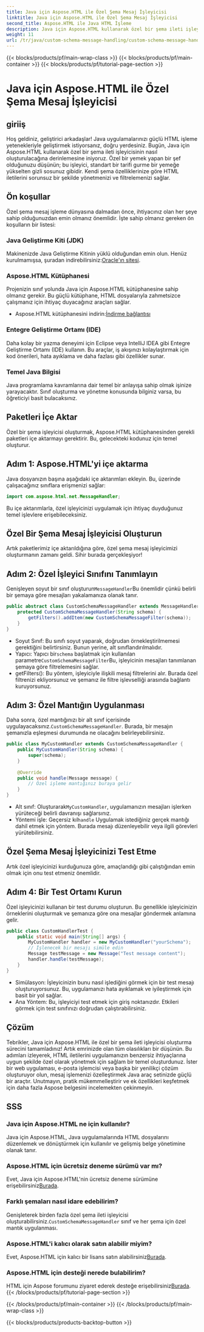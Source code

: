 ```yaml
---
title: Java için Aspose.HTML ile Özel Şema Mesaj İşleyicisi
linktitle: Java için Aspose.HTML ile Özel Şema Mesaj İşleyicisi
second_title: Aspose.HTML ile Java HTML İşleme
description: Java için Aspose.HTML kullanarak özel bir şema ileti işleyicisi oluşturmayı öğrenin. Bu eğitim sizi adım adım süreç boyunca yönlendirir.
weight: 11
url: /tr/java/custom-schema-message-handling/custom-schema-message-handler/
---
```


{{< blocks/products/pf/main-wrap-class >}}
{{< blocks/products/pf/main-container >}}
{{< blocks/products/pf/tutorial-page-section >}}

# Java için Aspose.HTML ile Özel Şema Mesaj İşleyicisi

## giriiş
Hoş geldiniz, geliştirici arkadaşlar! Java uygulamalarınızı güçlü HTML işleme yetenekleriyle geliştirmek istiyorsanız, doğru yerdesiniz. Bugün, Java için Aspose.HTML kullanarak özel bir şema ileti işleyicisinin nasıl oluşturulacağına derinlemesine iniyoruz. Özel bir yemek yapan bir şef olduğunuzu düşünün; bu işleyici, standart bir tarifi gurme bir yemeğe yükselten gizli sosunuz gibidir. Kendi şema özelliklerinize göre HTML iletilerini sorunsuz bir şekilde yönetmenizi ve filtrelemenizi sağlar.
## Ön koşullar
Özel şema mesaj işleme dünyasına dalmadan önce, ihtiyacınız olan her şeye sahip olduğunuzdan emin olmanız önemlidir. İşte sahip olmanız gereken ön koşulların bir listesi:
### Java Geliştirme Kiti (JDK)
 Makinenizde Java Geliştirme Kitinin yüklü olduğundan emin olun. Henüz kurulmamışsa, şuradan indirebilirsiniz:[Oracle'ın sitesi](https://www.oracle.com/java/technologies/javase-jdk11-downloads.html).
### Aspose.HTML Kütüphanesi
Projenizin sınıf yolunda Java için Aspose.HTML kütüphanesine sahip olmanız gerekir. Bu güçlü kütüphane, HTML dosyalarıyla zahmetsizce çalışmanız için ihtiyaç duyacağınız araçları sağlar.
-  Aspose.HTML kütüphanesini indirin:[İndirme bağlantısı](https://releases.aspose.com/html/java/)
### Entegre Geliştirme Ortamı (IDE)
Daha kolay bir yazma deneyimi için Eclipse veya IntelliJ IDEA gibi Entegre Geliştirme Ortamı (IDE) kullanın. Bu araçlar, iş akışınızı kolaylaştırmak için kod önerileri, hata ayıklama ve daha fazlası gibi özellikler sunar.
### Temel Java Bilgisi
Java programlama kavramlarına dair temel bir anlayışa sahip olmak işinize yarayacaktır. Sınıf oluşturma ve yönetme konusunda bilginiz varsa, bu öğreticiyi basit bulacaksınız.
## Paketleri İçe Aktar
Özel bir şema işleyicisi oluşturmak, Aspose.HTML kütüphanesinden gerekli paketleri içe aktarmayı gerektirir. Bu, gelecekteki kodunuz için temel oluşturur.
## Adım 1: Aspose.HTML'yi içe aktarma
Java dosyanızın başına aşağıdaki içe aktarımları ekleyin. Bu, üzerinde çalışacağınız sınıflara erişmenizi sağlar:
```java
import com.aspose.html.net.MessageHandler;
```
Bu içe aktarımlarla, özel işleyicinizi uygulamak için ihtiyaç duyduğunuz temel işlevlere erişebileceksiniz.
## Özel Bir Şema Mesaj İşleyicisi Oluşturun
Artık paketlerimiz içe aktarıldığına göre, özel şema mesaj işleyicimizi oluşturmanın zamanı geldi. Sihir burada gerçekleşiyor!
## Adım 2: Özel İşleyici Sınıfını Tanımlayın
 Genişleyen soyut bir sınıf oluşturun`MessageHandler`Bu önemlidir çünkü belirli bir şemaya göre mesajları yakalamanıza olanak tanır.
```java
public abstract class CustomSchemaMessageHandler extends MessageHandler {
    protected CustomSchemaMessageHandler(String schema) {
        getFilters().addItem(new CustomSchemaMessageFilter(schema));
    }
}
```

- Soyut Sınıf: Bu sınıfı soyut yaparak, doğrudan örnekleştirilmemesi gerektiğini belirtirsiniz. Bunun yerine, alt sınıflandırılmalıdır.
-  Yapıcı: Yapıcı bir`schema` başlatmak için kullanılan parametre`CustomSchemaMessageFilter`Bu, işleyicinin mesajları tanımlanan şemaya göre filtrelemesini sağlar.
- getFilters(): Bu yöntem, işleyiciyle ilişkili mesaj filtrelerini alır. Burada özel filtrenizi ekliyorsunuz ve şemanız ile filtre işlevselliği arasında bağlantı kuruyorsunuz.
## Adım 3: Özel Mantığın Uygulanması
 Daha sonra, özel mantığınızı bir alt sınıf içerisinde uygulayacaksınız.`CustomSchemaMessageHandler`. Burada, bir mesajın şemanızla eşleşmesi durumunda ne olacağını belirleyebilirsiniz. 
```java
public class MyCustomHandler extends CustomSchemaMessageHandler {
    public MyCustomHandler(String schema) {
        super(schema);
    }
    
    @Override
    public void handle(Message message) {
        // Özel işleme mantığınız buraya gelir
    }
}
```

-  Alt sınıf: Oluşturarak`MyCustomHandler`, uygulamanızın mesajları işlerken yürüteceği belirli davranışı sağlarsınız.
-  Yöntemi işle: Geçersiz kıl`handle` Uygulamak istediğiniz gerçek mantığı dahil etmek için yöntem. Burada mesajı düzenleyebilir veya ilgili görevleri yürütebilirsiniz.
## Özel Şema Mesaj İşleyicinizi Test Etme
Artık özel işleyicinizi kurduğunuza göre, amaçlandığı gibi çalıştığından emin olmak için onu test etmeniz önemlidir.
## Adım 4: Bir Test Ortamı Kurun
Özel işleyicinizi kullanan bir test durumu oluşturun. Bu genellikle işleyicinizin örneklerini oluşturmak ve şemanıza göre ona mesajlar göndermek anlamına gelir.
```java
public class CustomHandlerTest {
    public static void main(String[] args) {
        MyCustomHandler handler = new MyCustomHandler("yourSchema");
        // İşlenecek bir mesajı simüle edin
        Message testMessage = new Message("Test message content");
        handler.handle(testMessage);
    }
}
```

- Simülasyon: İşleyicinizin bunu nasıl işlediğini görmek için bir test mesajı oluşturuyorsunuz. Bu, uygulamanızı hata ayıklamak ve iyileştirmek için basit bir yol sağlar.
- Ana Yöntem: Bu, işleyiciyi test etmek için giriş noktanızdır. Etkileri görmek için test sınıfınızı doğrudan çalıştırabilirsiniz.

## Çözüm
Tebrikler, Java için Aspose.HTML ile özel bir şema ileti işleyicisi oluşturma sürecini tamamladınız! Artık emrinizde olan tüm olasılıkları bir düşünün. Bu adımları izleyerek, HTML iletilerini uygulamanızın benzersiz ihtiyaçlarına uygun şekilde özel olarak yönetmek için sağlam bir temel oluşturdunuz.
İster bir web uygulaması, e-posta işlemcisi veya başka bir yenilikçi çözüm oluşturuyor olun, mesaj işlemenizi özelleştirmek Java araç setinizde güçlü bir araçtır. Unutmayın, pratik mükemmelleştirir ve ek özellikleri keşfetmek için daha fazla Aspose belgesini incelemekten çekinmeyin.
## SSS
### Java için Aspose.HTML ne için kullanılır?
Java için Aspose.HTML, Java uygulamalarında HTML dosyalarını düzenlemek ve dönüştürmek için kullanılır ve gelişmiş belge yönetimine olanak tanır.
### Aspose.HTML için ücretsiz deneme sürümü var mı?
 Evet, Java için Aspose.HTML'nin ücretsiz deneme sürümüne erişebilirsiniz[Burada](https://releases.aspose.com/).
### Farklı şemaları nasıl idare edebilirim?
 Genişleterek birden fazla özel şema ileti işleyicisi oluşturabilirsiniz.`CustomSchemaMessageHandler` sınıf ve her şema için özel mantık uygulanması.
### Aspose.HTML'i kalıcı olarak satın alabilir miyim?
 Evet, Aspose.HTML için kalıcı bir lisans satın alabilirsiniz[Burada](https://purchase.aspose.com/buy).
### Aspose.HTML için desteği nerede bulabilirim?
 HTML için Aspose forumunu ziyaret ederek desteğe erişebilirsiniz[Burada](https://forum.aspose.com/c/html/29).
{{< /blocks/products/pf/tutorial-page-section >}}

{{< /blocks/products/pf/main-container >}}
{{< /blocks/products/pf/main-wrap-class >}}

{{< blocks/products/products-backtop-button >}}
